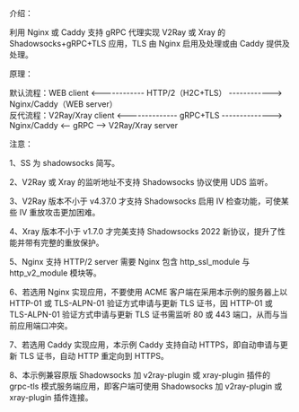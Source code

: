 介绍：

利用 Nginx 或 Caddy 支持 gRPC 代理实现 V2Ray 或 Xray 的 Shadowsocks+gRPC+TLS 应用，TLS 由 Nginx 启用及处理或由 Caddy 提供及处理。

原理：

默认流程：WEB client <------------ HTTP/2（H2C+TLS） ------------> Nginx/Caddy（WEB server）  
反代流程：V2Ray/Xray client <-------------- gRPC+TLS --------------> Nginx/Caddy <-- gRPC --> V2Ray/Xray server

注意：

1、SS 为 shadowsocks 简写。

2、V2Ray 或 Xray 的监听地址不支持 Shadowsocks 协议使用 UDS 监听。

3、V2Ray 版本不小于 v4.37.0 才支持 Shadowsocks 启用 IV 检查功能，可使某些 IV 重放攻击更加困难。

4、Xray 版本不小于 v1.7.0 才完美支持 Shadowsocks 2022 新协议，提升了性能并带有完整的重放保护。

5、Nginx 支持 HTTP/2 server 需要 Nginx 包含 http_ssl_module 与 http_v2_module 模块等。

6、若选用 Nginx 实现应用，不要使用 ACME 客户端在采用本示例的服务器上以 HTTP-01 或 TLS-ALPN-01 验证方式申请与更新 TLS 证书，因 HTTP-01 或 TLS-ALPN-01 验证方式申请与更新 TLS 证书需监听 80 或 443 端口，从而与当前应用端口冲突。

7、若选用 Caddy 实现应用，本示例 Caddy 支持自动 HTTPS，即自动申请与更新 TLS 证书，自动 HTTP 重定向到 HTTPS。

8、本示例兼容原版 Shadowsocks 加 v2ray-plugin 或 xray-plugin 插件的 grpc-tls 模式服务端应用，即客户端可使用 Shadowsocks 加 v2ray-plugin 或 xray-plugin 插件连接。
